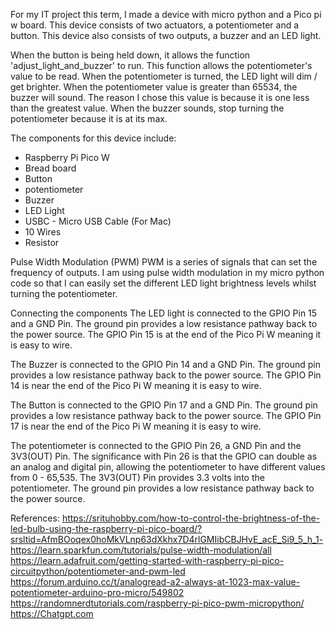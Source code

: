 For my IT project this term, I made a device with micro python and a Pico pi w board. This device consists of two actuators, a potentiometer and a button. This device also consists of two outputs, a buzzer and an LED light.  

When the button is being held down, it allows the function 'adjust_light_and_buzzer' to run. This function allows the potentiometer's value to be read. When the potentiometer is turned, the LED light will dim / get brighter. When the potentiometer value is greater than 65534, the buzzer will sound. The reason I chose this value is because it is one less than the greatest value. When the buzzer sounds, stop turning the potentiometer because it is at its max. 


The components for this device include: 
- Raspberry Pi Pico W 
- Bread board 
- Button 
- potentiometer 
- Buzzer 
- LED Light 
- USBC - Micro USB Cable (For Mac) 
- 10 Wires 
- Resistor 


Pulse Width Modulation (PWM) 
PWM is a series of signals that can set the frequency of outputs. I am using pulse width modulation in my micro python code so that I can easily set the different LED light brightness levels whilst turning the potentiometer. 


Connecting the components 
The LED light is connected to the GPIO Pin 15 and a GND Pin. The ground pin provides a low resistance pathway back to the power source. The GPIO Pin 15 is at the end of the Pico Pi W meaning it is easy to wire. 

The Buzzer is connected to the GPIO Pin 14 and a GND Pin. The ground pin provides a low resistance pathway back to the power source. The GPIO Pin 14 is near the end of the Pico Pi W meaning it is easy to wire. 

The Button is connected to the GPIO Pin 17 and a GND Pin. The ground pin provides a low resistance pathway back to the power source. The GPIO Pin 17 is near the end of the Pico Pi W meaning it is easy to wire. 

The potentiometer is connected to the GPIO Pin 26, a GND Pin and the 3V3(OUT) Pin. The significance with Pin 26 is that the GPIO can double as an analog and digital pin, allowing the potentiometer to have different values from 0 - 65,535. The 3V3(OUT) Pin provides 3.3 volts into the potentiometer. The ground pin provides a low resistance pathway back to the power source. 




References:
https://srituhobby.com/how-to-control-the-brightness-of-the-led-bulb-using-the-raspberry-pi-pico-board/?srsltid=AfmBOoqex0hoMkVLnp63dXkhx7D4rlGMIibCBJHvE_acE_Si9_5_h_1-
https://learn.sparkfun.com/tutorials/pulse-width-modulation/all
https://learn.adafruit.com/getting-started-with-raspberry-pi-pico-circuitpython/potentiometer-and-pwm-led
https://forum.arduino.cc/t/analogread-a2-always-at-1023-max-value-potentiometer-arduino-pro-micro/549802
https://randomnerdtutorials.com/raspberry-pi-pico-pwm-micropython/
https://Chatgpt.com
